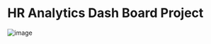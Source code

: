 # HR Analytics Dash Board Project
![image](https://github.com/Gitansh4/HR-Analytics-Project/assets/77138525/ea70d9bb-88f8-49ee-9993-bab7112141c0)

